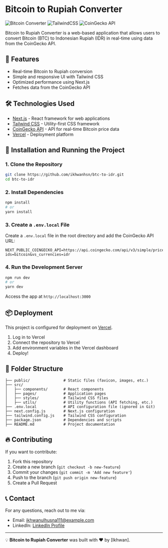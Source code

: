 # Bitcoin to Rupiah Converter

![Bitcoin Converter](https://img.shields.io/badge/Next.js-v13-blue) ![TailwindCSS](https://img.shields.io/badge/TailwindCSS-v3-blue) ![CoinGecko API](https://img.shields.io/badge/API-CoinGecko-orange)

Bitcoin to Rupiah Converter is a web-based application that allows users to convert Bitcoin (BTC) to Indonesian Rupiah (IDR) in real-time using data from the CoinGecko API.

## 🚀 Features

- Real-time Bitcoin to Rupiah conversion
- Simple and responsive UI with Tailwind CSS
- Optimized performance using Next.js
- Fetches data from the CoinGecko API

## 🛠️ Technologies Used

- [Next.js](https://nextjs.org/) - React framework for web applications
- [Tailwind CSS](https://tailwindcss.com/) - Utility-first CSS framework
- [CoinGecko API](https://www.coingecko.com/en/api) - API for real-time Bitcoin price data
- [Vercel](https://vercel.com/) - Deployment platform

## 🎯 Installation and Running the Project

### 1. Clone the Repository
```bash
git clone https://github.com/ikhwanhsn/btc-to-idr.git
cd btc-to-idr
```

### 2. Install Dependencies
```bash
npm install
# or
yarn install
```

### 3. Create a `.env.local` File
Create a `.env.local` file in the root directory and add the CoinGecko API URL:
```env
NEXT_PUBLIC_COINGECKO_API=https://api.coingecko.com/api/v3/simple/price?ids=bitcoin&vs_currencies=idr
```

### 4. Run the Development Server
```bash
npm run dev
# or
yarn dev
```
Access the app at `http://localhost:3000`

## 📦 Deployment
This project is configured for deployment on [Vercel](https://vercel.com/).

1. Log in to Vercel
2. Connect the repository to Vercel
3. Add environment variables in the Vercel dashboard
4. Deploy!

## 📜 Folder Structure
```
├── public/               # Static files (favicon, images, etc.)
├── src/
│   ├── components/       # React components
│   ├── pages/            # Application pages
│   ├── styles/           # Tailwind CSS files
│   ├── utils/            # Utility functions (API fetching, etc.)
├── .env.local            # API configuration file (ignored in Git)
├── next.config.js        # Next.js configuration
├── tailwind.config.js    # Tailwind CSS configuration
├── package.json          # Dependencies and scripts
├── README.md             # Project documentation
```

## 🔥 Contributing
If you want to contribute:
1. Fork this repository
2. Create a new branch (`git checkout -b new-feature`)
3. Commit your changes (`git commit -m 'Add new feature'`)
4. Push to the branch (`git push origin new-feature`)
5. Create a Pull Request

## 📞 Contact
For any questions, reach out to me via:
- Email: ikhwanulhusna111@example.com
- LinkedIn: [LinkedIn Profile](https://linkedin.com/in/ikhwanhsn)

---

💡 **Bitcoin to Rupiah Converter** was built with ❤️ by [Ikhwan].

